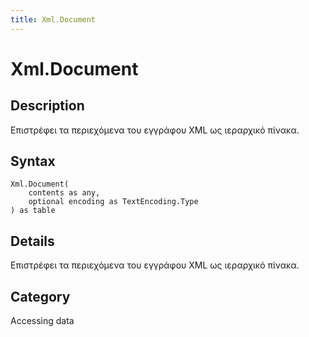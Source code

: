 ```yaml
---
title: Xml.Document
---
```


# Xml.Document


## Description

Επιστρέφει τα περιεχόμενα του εγγράφου XML ως ιεραρχικό πίνακα.


## Syntax

```powerquery
Xml.Document(
    contents as any,
    optional encoding as TextEncoding.Type
) as table
```


## Details

Επιστρέφει τα περιεχόμενα του εγγράφου XML ως ιεραρχικό πίνακα.



## Category
Accessing data
